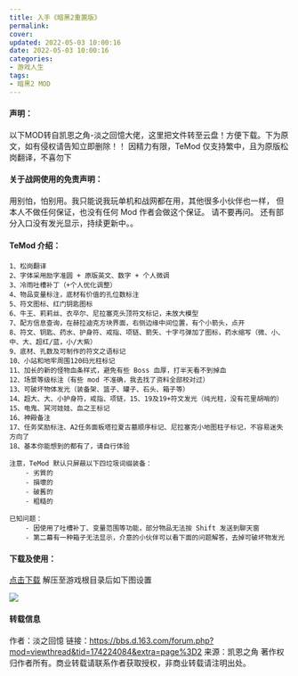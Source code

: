 ```yaml
---
title: 入手《暗黑2重置版》
permalink: 
cover: 
updated: 2022-05-03 10:00:16
date: 2022-05-03 10:00:16
categories: 
- 游戏人生
tags: 
- 暗黑2 MOD
---
```

#### 声明：
以下MOD转自凯恩之角-淡之回憶大佬，这里把文件转至云盘！方便下载。下为原文，如有侵权请告知立即删除！！
因精力有限，TeMod 仅支持繁中，且为原版松岗翻译，不喜勿下

#### 关于战网使用的免责声明：
用别怕，怕别用。我只能说我玩单机和战网都在用，其他很多小伙伴也一样，
但本人不做任何保证，也没有任何 Mod 作者会做这个保证。
请不要再问。
还有部分入口没有发光显示，持续更新中。。

#### TeMod 介绍：
    1、松岗翻译
    2、字体采用励字准圆 + 原版英文、数字 + 个人微调
    3、冷雨吐槽补丁（+个人优化调整）
    4、物品变量标注，底材有价值的孔位数标注
    5、符文图标、红门钥匙图标
    6、牛王、莉莉丝、衣卒尔、尼拉塞克头顶符文标记，未放大模型
    7、配方信息查询，在赫拉迪克方块界面，右侧边缘中间位置，有个小箭头，点开
    8、符文、钥匙、药水、护身符、戒指、项链、箭矢、十字弓弹加了图标，药水缩写（微、小、中、大、超红/蓝，小/大紫）
    9、底材、孔数及可制作的符文之语标记
    10、小站和地牢周围120码光柱标记
    11、加长的新的怪物血条样式，避免有些 Boss 血厚，打半天看不到掉血
    12、场景等级标注（有些 mod 不准确，我去找了资料全部校对过）
    13、可破坏物体发光（装备架、篮子、罐子、石头、箱子等）
    14、超大、大、小护身符，戒指、项链，15、19及19+符文发光（纯光柱，没有花里胡哨的）
    15、电鬼、冥河娃娃、血之王标记
    16、神殿备注
    17、任务奖励标注、A2任务面板塔拉夏古墓顺序标记、尼拉塞克小地图柱子标记，不容易迷失方向了
    18、基本你能想到的都有了，请自行体验

    注意，TeMod 默认只屏蔽以下四垃圾词缀装备：
        - 劣質的
        - 損壞的
        - 破舊的
        - 粗糙的

    已知问题：
        - 因使用了吐槽补丁、变量范围等功能，部分物品无法按 Shift 发送到聊天窗
        - 第二幕有一种箱子无法显示，介意的小伙伴可以看下面的问题解答，去掉可破坏物发光

#### 下载及使用：
[点击下载](https://vip.cddo.cc/yeluo/soft/Mods.rar "点击下载")
解压至游戏根目录后如下图设置

![](https://vkceyugu.cdn.bspapp.com/VKCEYUGU-3c98b21f-9e7e-4bcb-9142-940554115122/a6b4dad5-35c3-4e1c-84f6-58b1de66e7b7.png)

#### 转载信息
作者：淡之回憶
链接：https://bbs.d.163.com/forum.php?mod=viewthread&tid=174224084&extra=page%3D2
来源：凯恩之角
著作权归作者所有。商业转载请联系作者获取授权，非商业转载请注明出处。